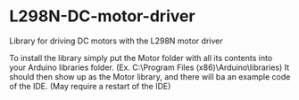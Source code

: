 # L298N-DC-motor-driver
Library for driving DC motors with the L298N motor driver

To install the library simply put the Motor folder with all its contents into your Arduino libraries folder. (Ex. C:\Program Files (x86)\Arduino\libraries)
It should then show up as the Motor library, and there will ba an example code of the IDE. (May require a restart of the IDE)
